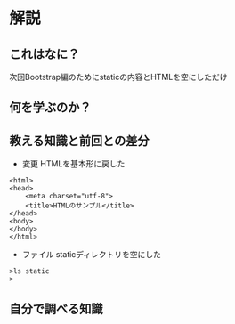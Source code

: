 # 解説
## これはなに？
次回Bootstrap編のためにstaticの内容とHTMLを空にしただけ
## 何を学ぶのか？
## 教える知識と前回との差分
- 変更 HTMLを基本形に戻した
```
<html>
<head>
    <meta charset="utf-8">
    <title>HTMLのサンプル</title>
</head>
<body>
</body>
</html>
```
- ファイル staticディレクトリを空にした
```
>ls static
>
```
## 自分で調べる知識
